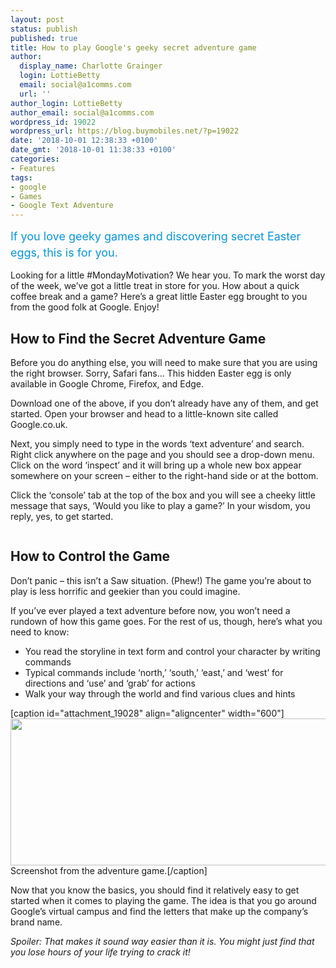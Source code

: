 ```yaml
---
layout: post
status: publish
published: true
title: How to play Google's geeky secret adventure game
author:
  display_name: Charlotte Grainger
  login: LottieBetty
  email: social@a1comms.com
  url: ''
author_login: LottieBetty
author_email: social@a1comms.com
wordpress_id: 19022
wordpress_url: https://blog.buymobiles.net/?p=19022
date: '2018-10-01 12:38:33 +0100'
date_gmt: '2018-10-01 11:38:33 +0100'
categories:
- Features
tags:
- google
- Games
- Google Text Adventure
---
```

<p><span class="postStandFirst" style="color: #0896d5; line-height: 26px; font-size: 18px;">If you love geeky games and discovering secret Easter eggs, this is for you.</span></p>
<p>Looking for a little #MondayMotivation? We hear you. To mark the worst day of the week, we&rsquo;ve got a little treat in store for you. How about a quick coffee break and a game? Here&rsquo;s a great little Easter egg brought to you from the good folk at Google. Enjoy!</p>
<h2>How to Find the Secret Adventure Game</h2>
<p>Before you do anything else, you will need to make sure that you are using the right browser. Sorry, Safari fans&hellip; This hidden Easter egg is only available in Google Chrome, Firefox, and Edge.</p>
<p>Download one of the above, if you don&rsquo;t already have any of them, and get started. Open your browser and head to a little-known site called Google.co.uk.</p>
<p>Next, you simply need to type in the words &lsquo;text adventure&rsquo; and search. Right click anywhere on the page and you should see a drop-down menu. Click on the word &lsquo;inspect&rsquo; and it will bring up a whole new box appear somewhere on your screen &ndash; either to the right-hand side or at the bottom.</p>
<p>Click the &lsquo;console&rsquo; tab at the top of the box and you will see a cheeky little message that says, &lsquo;Would you like to play a game?&rsquo; In your wisdom, you reply, yes, to get started.</p>
<p><img class="aligncenter size-full wp-image-19033" src="https://lh3.googleusercontent.com/gTWuBCKjGBqXGhs_Fc6gCkvj44SrmN2yIC90XX_aqMbmUwcXm7NgsAu3sYownsYRzhK53xDALDVgXeuc3rJaNI8UIA=s0" alt="" /></p>
<h2>How to Control the Game</h2>
<p>Don&rsquo;t panic &ndash; this isn&rsquo;t a Saw situation. (Phew!) The game you&rsquo;re about to play is less horrific and geekier than you could imagine.</p>
<p>If you&rsquo;ve ever played a text adventure before now, you won&rsquo;t need a rundown of how this game goes. For the rest of us, though, here&rsquo;s what you need to know:</p>
<ul>
<li>You read the storyline in text form and control your character by writing commands</li>
<li>Typical commands include &lsquo;north,&rsquo; &lsquo;south,&rsquo; &lsquo;east,&rsquo; and &lsquo;west&rsquo; for directions and &lsquo;use&rsquo; and &lsquo;grab&rsquo; for actions</li>
<li>Walk your way through the world and find various clues and hints</li>
</ul>
<p>[caption id="attachment_19028" align="aligncenter" width="600"]<img class="wp-image-19028 size-full" src="https://a1comms-blog-buymobiles.storage.googleapis.com/text-adventure-game-screenshot1.jpg" alt="" width="600" height="235" /> Screenshot from the adventure game.[/caption]</p>
<p>Now that you know the basics, you should find it relatively easy to get started when it comes to playing the game. The idea is that you go around Google&rsquo;s virtual campus and find the letters that make up the company&rsquo;s brand name.</p>
<p><em>Spoiler: That makes it sound way easier than it is. You might just find that you lose hours of your life trying to crack it!</em></p>
